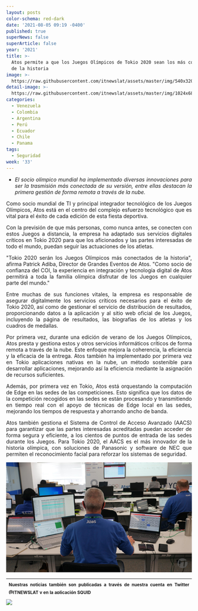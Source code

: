 ```yaml
---
layout: posts
color-schema: red-dark
date: '2021-08-05 09:19 -0400'
published: true
superNews: false
superArticle: false
year: '2021'
title: >-
  Atos permite a que los Juegos Olímpicos de Tokio 2020 sean los más conectados
  de la historia
image: >-
  https://raw.githubusercontent.com/itnewslat/assets/master/img/540x320/Control-Atos-p.jpg
detail-image: >-
  https://raw.githubusercontent.com/itnewslat/assets/master/img/1024x680/Control-Atos-g.jpg
categories:
  - Venezuela
  - Colombia
  - Argentina
  - Perú
  - Ecuador
  - Chile
  - Panama
tags:
  - Seguridad
week: '33'
---
```

<ul style="list-style-type: disc; text-align: justify;">
	<li><em>El socio olímpico mundial ha implementado diversas innovaciones para ser la trasmisión más conectada de su versión, entre ellas destacan la primera gestión de forma remota a través de la nube.</em></li>
</ul>
<p style="text-align: justify;">Como socio mundial de TI y principal integrador tecnológico de los Juegos Olímpicos, Atos está en el centro del complejo esfuerzo tecnológico que es vital para el éxito de cada edición de esta fiesta deportiva.</p>
<p style="text-align: justify;">Con la previsión de que más personas, como nunca antes, se conecten con estos Juegos a distancia, la empresa ha adaptado sus servicios digitales críticos en Tokio 2020 para que los aficionados y las partes interesadas de todo el mundo, puedan seguir las actuaciones de los atletas.</p>
<p style="text-align: justify;">"Tokio 2020 serán los Juegos Olímpicos más conectados de la historia", afirma Patrick Adiba, Director de Grandes Eventos de Atos. "Como socio de confianza del COI, la experiencia en integración y tecnología digital de Atos permitirá a toda la familia olímpica disfrutar de los Juegos en cualquier parte del mundo."</p>
<p style="text-align: justify;">Entre muchas de sus funciones vitales, la empresa es responsable de asegurar digitalmente los servicios críticos necesarios para el éxito de Tokio 2020, así como de gestionar el servicio de distribución de resultados, proporcionando datos a la aplicación y al sitio web oficial de los Juegos, incluyendo la página de resultados, las biografías de los atletas y los cuadros de medallas.</p>
<p style="text-align: justify;">Por primera vez, durante una edición de verano de los Juegos Olímpicos, Atos presta y gestiona estos y otros servicios informáticos críticos de forma remota a través de la nube. Este enfoque mejora la coherencia, la eficiencia y la eficacia de la entrega. Atos también ha implementado por primera vez en Tokio aplicaciones nativas en la nube, un método sostenible para desarrollar aplicaciones, mejorando así la eficiencia mediante la asignación de recursos suficientes.</p>
<p style="text-align: justify;">Además, por primera vez en Tokio, Atos está orquestando la computación de Edge en las sedes de las competiciones. Esto significa que los datos de la competición recogidos en las sedes se están procesando y transmitiendo en tiempo real con el apoyo de técnicas de Edge local en las sedes, mejorando los tiempos de respuesta y ahorrando ancho de banda.</p>
<p style="text-align: justify;">Atos también gestiona el Sistema de Control de Acceso Avanzado (AACS) para garantizar que las partes interesadas acreditadas puedan acceder de forma segura y eficiente, a los cientos de puntos de entrada de las sedes durante los Juegos. Para Tokio 2020, el AACS es el más innovador de la historia olímpica, con soluciones de Panasonic y software de NEC que permiten el reconocimiento facial para reforzar los sistemas de seguridad.</p>
<p style="text-align: justify;"></p>

![](https://raw.githubusercontent.com/itnewslat/assets/master/img/540x320/Control-Atos-p.jpg)

<table style="height: 42px;" width="569">
<tbody>
<tr>
<td style="text-align: justify;"><sub><strong>Nuestras noticias también son publicadas a través de nuestra cuenta en Twitter <a href="https://twitter.com/itnewslat?lang=es">@ITNEWSLAT</a> y en la aplicación <a href="https://squidapp.co/en/">SQUID</a></strong></sub></td>
</tr>
</tbody>
</table>

<img src="https://tracker.metricool.com/c3po.jpg?hash=56f88a41e39ab42c063cc51676587a04"/>

